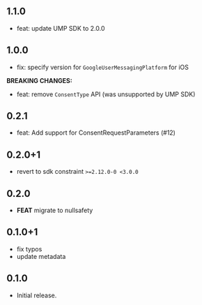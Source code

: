 ## 1.1.0

- feat: update UMP SDK to 2.0.0

## 1.0.0

- fix: specify version for `GoogleUserMessagingPlatform` for iOS

**BREAKING CHANGES:**

- feat: remove `ConsentType` API (was unsupported by UMP SDK)

## 0.2.1

- feat: Add support for ConsentRequestParameters (#12)

## 0.2.0+1

- revert to sdk constraint `>=2.12.0-0 <3.0.0`

## 0.2.0

- **FEAT** migrate to nullsafety

## 0.1.0+1

- fix typos
- update metadata

## 0.1.0

- Initial release.
